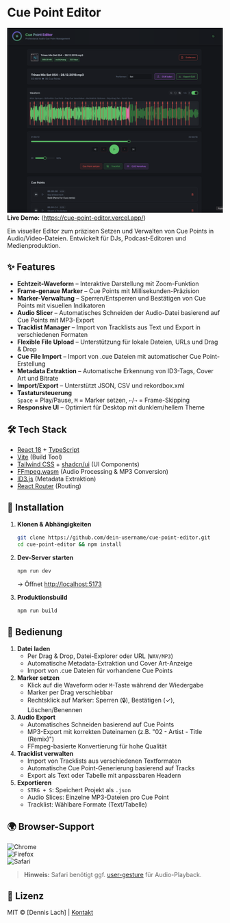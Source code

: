 
# Cue Point Editor

![Screenshot](https://github.com/Trinaxus/Cue-Point-Editor/blob/main/public/Bildschirmfoto%202025-07-21%20um%2021.29.30.png)
**Live Demo:** (https://cue-point-editor.vercel.app/)  

Ein visueller Editor zum präzisen Setzen und Verwalten von Cue Points in Audio/Video-Dateien. Entwickelt für DJs, Podcast-Editoren und Medienproduktion.

## ✨ Features
- **Echtzeit-Waveform** – Interaktive Darstellung mit Zoom-Funktion
- **Frame-genaue Marker** – Cue Points mit Millisekunden-Präzision
- **Marker-Verwaltung** – Sperren/Entsperren und Bestätigen von Cue Points mit visuellen Indikatoren
- **Audio Slicer** – Automatisches Schneiden der Audio-Datei basierend auf Cue Points mit MP3-Export
- **Tracklist Manager** – Import von Tracklists aus Text und Export in verschiedenen Formaten
- **Flexible File Upload** – Unterstützung für lokale Dateien, URLs und Drag & Drop
- **Cue File Import** – Import von .cue Dateien mit automatischer Cue Point-Erstellung
- **Metadata Extraktion** – Automatische Erkennung von ID3-Tags, Cover Art und Bitrate
- **Import/Export** – Unterstützt JSON, CSV und rekordbox.xml
- **Tastatursteuerung**  
  `Space` = Play/Pause, `M` = Marker setzen, `←`/`→` = Frame-Skipping
- **Responsive UI** – Optimiert für Desktop mit dunklem/hellem Theme

## 🛠️ Tech Stack
- [React 18](https://reactjs.org/) + [TypeScript](https://www.typescriptlang.org/)
- [Vite](https://vitejs.dev/) (Build Tool)
- [Tailwind CSS](https://tailwindcss.com/) + [shadcn/ui](https://ui.shadcn.com/) (UI Components)
- [FFmpeg.wasm](https://ffmpegwasm.netlify.app/) (Audio Processing & MP3 Conversion)
- [ID3.js](https://github.com/antimatter15/id3.js/) (Metadata Extraktion)
- [React Router](https://reactrouter.com/) (Routing)

## 🚀 Installation
1. **Klonen & Abhängigkeiten**  
   ```bash
   git clone https://github.com/dein-username/cue-point-editor.git
   cd cue-point-editor && npm install
   ```

2. **Dev-Server starten**  
   ```bash
   npm run dev
   ```
   → Öffnet [http://localhost:5173](http://localhost:5173)

3. **Produktionsbuild**  
   ```bash
   npm run build
   ```

## 📖 Bedienung
1. **Datei laden**  
   - Per Drag & Drop, Datei-Explorer oder URL (`WAV/MP3`)
   - Automatische Metadata-Extraktion und Cover Art-Anzeige
   - Import von .cue Dateien für vorhandene Cue Points
2. **Marker setzen**  
   - Klick auf die Waveform oder `M`-Taste während der Wiedergabe
   - Marker per Drag verschiebbar
   - Rechtsklick auf Marker: Sperren (🔒), Bestätigen (✓), Löschen/Benennen
3. **Audio Export**  
   - Automatisches Schneiden basierend auf Cue Points
   - MP3-Export mit korrekten Dateinamen (z.B. "02 - Artist - Title (Remix)")
   - FFmpeg-basierte Konvertierung für hohe Qualität
4. **Tracklist verwalten**  
   - Import von Tracklists aus verschiedenen Textformaten
   - Automatische Cue Point-Generierung basierend auf Tracks
   - Export als Text oder Tabelle mit anpassbaren Headern
5. **Exportieren**  
   - `STRG + S`: Speichert Projekt als `.json`
   - Audio Slices: Einzelne MP3-Dateien pro Cue Point
   - Tracklist: Wählbare Formate (Text/Tabelle)

## 🌍 Browser-Support
![Chrome](https://img.shields.io/badge/Chrome-✓-green)  
![Firefox](https://img.shields.io/badge/Firefox-✓-green)  
![Safari](https://img.shields.io/badge/Safari-✓-green)  

> **Hinweis:** Safari benötigt ggf. [user-gesture](https://webkit.org/blog/13851/) für Audio-Playback.

## 📜 Lizenz
MIT © [Dennis Lach] | [Kontakt](mailto:trinax@gmx.de)
